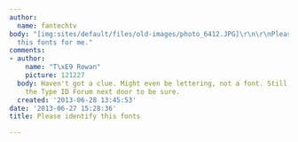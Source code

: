 ```yaml
---
author:
  name: fantechtv
body: "[img:sites/default/files/old-images/photo_6412.JPG]\r\n\r\nPlease identify
  this fonts for me."
comments:
- author:
    name: "T\xE9 Rowan"
    picture: 121227
  body: Haven't got a clue. Might even be lettering, not a font. Still, check with
    the Type ID Forum next door to be sure.
  created: '2013-06-28 13:45:53'
date: '2013-06-27 15:28:36'
title: Please identify this fonts

---
```


